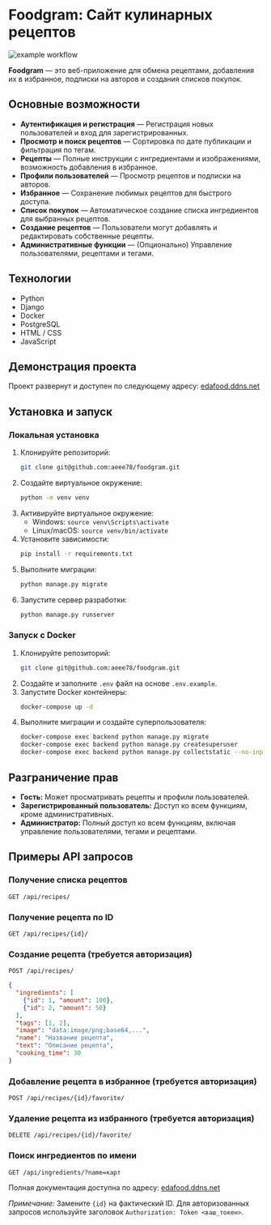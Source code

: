 # Foodgram: Сайт кулинарных рецептов

![example workflow](https://github.com/aeee78/foodgram/actions/workflows/main.yml/badge.svg)


**Foodgram** — это веб-приложение для обмена рецептами, добавления их в избранное, подписки на авторов и создания списков покупок.

## Основные возможности

- **Аутентификация и регистрация** — Регистрация новых пользователей и вход для зарегистрированных.
- **Просмотр и поиск рецептов** — Сортировка по дате публикации и фильтрация по тегам.
- **Рецепты** — Полные инструкции с ингредиентами и изображениями, возможность добавления в избранное.
- **Профили пользователей** — Просмотр рецептов и подписки на авторов.
- **Избранное** — Сохранение любимых рецептов для быстрого доступа.
- **Список покупок** — Автоматическое создание списка ингредиентов для выбранных рецептов.
- **Создание рецептов** — Пользователи могут добавлять и редактировать собственные рецепты.
- **Административные функции** — (Опционально) Управление пользователями, рецептами и тегами.

## Технологии

- Python
- Django
- Docker
- PostgreSQL
- HTML / CSS
- JavaScript

## Демонстрация проекта

Проект развернут и доступен по следующему адресу: [edafood.ddns.net](http://edafood.ddns.net)

## Установка и запуск

### Локальная установка

1. Клонируйте репозиторий:
   ```bash
   git clone git@github.com:aeee78/foodgram.git
   ```
2. Создайте виртуальное окружение:
   ```bash
   python -m venv venv
   ```
3. Активируйте виртуальное окружение:
   - Windows: `source venv\Scripts\activate`
   - Linux/macOS: `source venv/bin/activate`
4. Установите зависимости:
   ```bash
   pip install -r requirements.txt
   ```
5. Выполните миграции:
   ```bash
   python manage.py migrate
   ```
6. Запустите сервер разработки:
   ```bash
   python manage.py runserver
   ```

### Запуск с Docker

1. Клонируйте репозиторий:
   ```bash
   git clone git@github.com:aeee78/foodgram.git
   ```
2. Создайте и заполните `.env` файл на основе `.env.example`.
3. Запустите Docker контейнеры:
   ```bash
   docker-compose up -d
   ```
4. Выполните миграции и создайте суперпользователя:
   ```bash
   docker-compose exec backend python manage.py migrate
   docker-compose exec backend python manage.py createsuperuser
   docker-compose exec backend python manage.py collectstatic --no-input
   ```








## Разграничение прав

* **Гость:**  Может просматривать рецепты и профили пользователей.
* **Зарегистрированный пользователь:** Доступ ко всем функциям, кроме административных.
* **Администратор:**  Полный доступ ко всем функциям, включая управление пользователями, тегами и рецептами.



## Примеры API запросов

### Получение списка рецептов

```http
GET /api/recipes/
```

### Получение рецепта по ID

```http
GET /api/recipes/{id}/
```

### Создание рецепта (требуется авторизация)

```http
POST /api/recipes/
```

```json
{
  "ingredients": [
    {"id": 1, "amount": 100},
    {"id": 2, "amount": 50}
  ],
  "tags": [1, 2],
  "image": "data:image/png;base64,...",
  "name": "Название рецепта",
  "text": "Описание рецепта",
  "cooking_time": 30
}
```

### Добавление рецепта в избранное (требуется авторизация)

```http
POST /api/recipes/{id}/favorite/
```

### Удаление рецепта из избранного (требуется авторизация)

```http
DELETE /api/recipes/{id}/favorite/
```

### Поиск ингредиентов по имени

```http
GET /api/ingredients/?name=карт
```

Полная документация доступна по  адресу: [edafood.ddns.net](http://edafood.ddns.net/api/docs/)

*Примечание:* Замените `{id}` на фактический ID. Для авторизованных запросов используйте заголовок `Authorization: Token <ваш_токен>`.